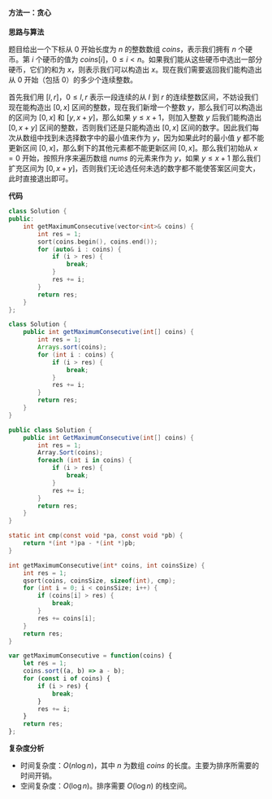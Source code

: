 #### 方法一：贪心

**思路与算法**

题目给出一个下标从 $0$ 开始长度为 $n$ 的整数数组 $\textit{coins}$，表示我们拥有 $n$ 个硬币。第 $i$ 个硬币的值为 $\textit{coins}[i]$，$0 \le i < n$。如果我们能从这些硬币中选出一部分硬币，它们的和为 $x$，则表示我们可以构造出 $x$。现在我们需要返回我们能构造出从 $0$ 开始（包括 $0$）的多少个连续整数。

首先我们用 $[l, r]$，$0 \le l, r$ 表示一段连续的从 $l$ 到 $r$ 的连续整数区间，不妨设我们现在能构造出 $[0, x]$ 区间的整数，现在我们新增一个整数 $y$，那么我们可以构造出的区间为 $[0,x]$ 和 $[y, x + y]$，那么如果 $y \le x + 1$，则加入整数 $y$ 后我们能构造出 $[0, x + y]$ 区间的整数，否则我们还是只能构造出 $[0, x]$ 区间的数字。因此我们每次从数组中找到未选择数字中的最小值来作为 $y$，因为如果此时的最小值 $y$ 都不能更新区间 $[0, x]$，那么剩下的其他元素都不能更新区间 $[0, x]$。那么我们初始从 $x = 0$ 开始，按照升序来遍历数组 $\textit{nums}$ 的元素来作为 $y$，如果 $y \le x + 1$ 那么我们扩充区间为 $[0, x + y]$，否则我们无论选任何未选的数字都不能使答案区间变大，此时直接退出即可。

**代码**

```C++ [sol1-C++]
class Solution {
public:
    int getMaximumConsecutive(vector<int>& coins) {
        int res = 1;
        sort(coins.begin(), coins.end());
        for (auto& i : coins) {
            if (i > res) {
                break;
            }
            res += i;
        }
        return res;
    }
};
```

```Java [sol1-Java]
class Solution {
    public int getMaximumConsecutive(int[] coins) {
        int res = 1;
        Arrays.sort(coins);
        for (int i : coins) {
            if (i > res) {
                break;
            }
            res += i;
        }
        return res;
    }
}
```

```C# [sol1-C#]
public class Solution {
    public int GetMaximumConsecutive(int[] coins) {
        int res = 1;
        Array.Sort(coins);
        foreach (int i in coins) {
            if (i > res) {
                break;
            }
            res += i;
        }
        return res;
    }
}
```

```C [sol1-C]
static int cmp(const void *pa, const void *pb) {
    return *(int *)pa - *(int *)pb;
}

int getMaximumConsecutive(int* coins, int coinsSize) {
    int res = 1;
    qsort(coins, coinsSize, sizeof(int), cmp);
    for (int i = 0; i < coinsSize; i++) {
        if (coins[i] > res) {
            break;
        }
        res += coins[i];
    }
    return res;
}
```

```JavaScript [sol1-JavaScript]
var getMaximumConsecutive = function(coins) {
    let res = 1;
    coins.sort((a, b) => a - b);
    for (const i of coins) {
        if (i > res) {
            break;
        }
        res += i;
    }
    return res;
};
```

**复杂度分析**

- 时间复杂度：$O(n \log n)$，其中 $n$ 为数组 $\textit{coins}$ 的长度。主要为排序所需要的时间开销。
- 空间复杂度：$O(\log n)$。排序需要 $O(\log n)$ 的栈空间。
